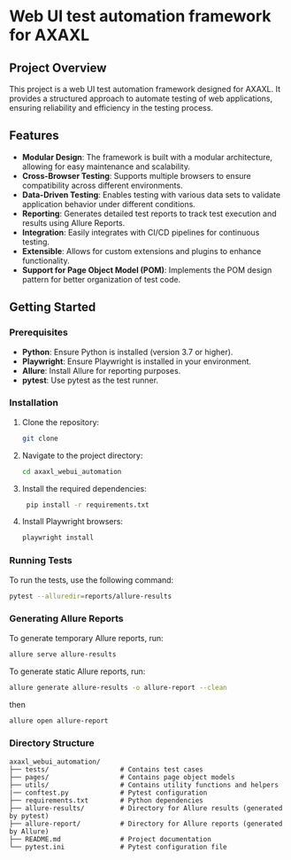# Web UI test automation framework for AXAXL

## Project Overview
This project is a web UI test automation framework designed for AXAXL. It provides a structured approach to automate testing of web applications, ensuring reliability and efficiency in the testing process.

## Features
- **Modular Design**: The framework is built with a modular architecture, allowing for easy maintenance and scalability.
- **Cross-Browser Testing**: Supports multiple browsers to ensure compatibility across different environments.
- **Data-Driven Testing**: Enables testing with various data sets to validate application behavior under different conditions.
- **Reporting**: Generates detailed test reports to track test execution and results using Allure Reports.
- **Integration**: Easily integrates with CI/CD pipelines for continuous testing.
- **Extensible**: Allows for custom extensions and plugins to enhance functionality.
- **Support for Page Object Model (POM)**: Implements the POM design pattern for better organization of test code.

## Getting Started
### Prerequisites
- **Python**: Ensure Python is installed (version 3.7 or higher).
- **Playwright**: Ensure Playwright is installed in your environment.
- **Allure**: Install Allure for reporting purposes.
- **pytest**: Use pytest as the test runner.

### Installation
1. Clone the repository:
   ```bash
   git clone 
2. Navigate to the project directory:
   ```bash
   cd axaxl_webui_automation
   ```
3. Install the required dependencies:
   ```bash
    pip install -r requirements.txt
    ```
4. Install Playwright browsers:
   ```bash
   playwright install
   ```

### Running Tests
To run the tests, use the following command:
```bash
pytest --alluredir=reports/allure-results
```

### Generating Allure Reports
To generate temporary Allure reports, run:
```bash
allure serve allure-results
```

To generate static Allure reports, run:
```bash
allure generate allure-results -o allure-report --clean
```
then
```bash
allure open allure-report
```

### Directory Structure
```
axaxl_webui_automation/
├── tests/                  # Contains test cases
├── pages/                  # Contains page object models
├── utils/                  # Contains utility functions and helpers
|── conftest.py             # Pytest configuration
├── requirements.txt        # Python dependencies
├── allure-results/         # Directory for Allure results (generated by pytest)
├── allure-report/          # Directory for Allure reports (generated by Allure)
├── README.md               # Project documentation
└── pytest.ini              # Pytest configuration file
```
